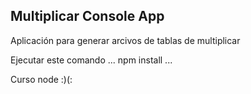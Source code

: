 ## Multiplicar Console App

Aplicación para generar arcivos de tablas de multiplicar

Ejecutar este comando
...
npm install
...


Curso node :)(:
